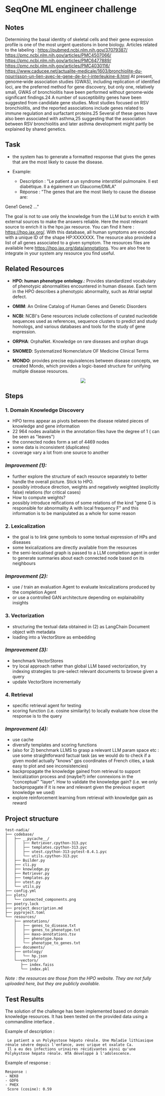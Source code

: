 # SeqOne ML engineer challenge

## Notes
Determining the basal identity of skeletal cells and their gene expression profile is one of the most urgent questions in bone biology.
Articles related to the labeling : 
https://pubmed.ncbi.nlm.nih.gov/37079387/
https://pmc.ncbi.nlm.nih.gov/articles/PMC4507066/
https://pmc.ncbi.nlm.nih.gov/articles/PMC6477889/
https://pmc.ncbi.nlm.nih.gov/articles/PMC4030116/
https://www.caducee.net/actualite-medicale/1603/bronchiolite-du-nourrisson-un-lien-avec-le-gene-de-br-l-interleukine-8.html
At present, genome‐wide association studies (GWAS), including replication of identified loci, are the preferred method for gene discovery, but only one, relatively small, GWAS of bronchiolitis have been performed without genome‐wide significant findings.24 A number of susceptibility genes have been suggested from candidate gene studies. Most studies focused on RSV bronchiolitis, and the reported associations include genes related to immune regulation and surfactant proteins.25 Several of these genes have also been associated with asthma,25 suggesting that the association between RSV bronchiolitis and later asthma development might partly be explained by shared genetics.


## Task 
- the system has to generate a formatted response that gives the genes that are the most likely to cause the disease.

- Example:
  - Description : "Le patient a un syndrome interstitiel pulmonaire. Il est diabétique. Il a également un Glaucome/DMLA"
  - Réponse : "The genes that are the most likely to cause the disease are:

Gene1
Gene2
..."

The goal is not to use only the knowledge from the LLM but to enrich it with external sources to make the answers reliable. Here the most relevant source to enrich it is the hpo.jax resource. You can find it here : https://hpo.jax.org/.
With this database, all human symptoms are encoded with a unique ID of the shape HP:XXXXXXX. The resource also provided a list of all genes associated to a given symptom. The resources files are available here https://hpo.jax.org/data/annotations. You are also free to integrate in your system any resource you find useful.

## Related Resources

- **HPO: human phenotype ontology.**: Provides standardized vocabulary of phenotypic abnormalities encountered in human disease. Each term in the HPO describes a phenotypic abnormality, such as Atrial septal defect.

- **OMIM**:  An Online Catalog of Human Genes and Genetic Disorders

- **NCBI**: NCBI's Gene resources include collections of curated nucleotide sequences used as references, sequence clusters to predict and study homologs, and various databases and tools for the study of gene expression.

- **ORPHA**: OrphaNet. Knowledge on rare diseases and orphan drugs

- **SNOMED**: Systematized Nomenclature OF Medicine Clinical Terms

- **MONDO**: provides precise equivalences between disease concepts, we created Mondo, which provides a logic-based structure for unifying multiple disease resources.

<p align="center">
<img src="./plots/connected_components.png" />
</p>

## Steps 

### **1. Domain Knowledge Discovery**
   - HPO terms appear as pivots between the disease related pieces of knowledge and gene information
   - 22 964 nodes available in the annotation files have the degree of 1 ( can be seen as "leaves")
   - the connected nodes form a set of 4469 nodes 
   - some data is inconsistent (duplicates)
   - coverage vary a lot from one source to another

### _Improvement (1):_
- further explore the structure of each resource separately to better handle the overall picture. Stick to HPO. 
- possibly introduce direction, weights and negatively weighted (explicitly false) relations (for critical cases)
- How to compute weights?
- possibly introduce reifications of some relations of the kind "gene G is responsible for abnormality A with local frequency F" and this information is to be manipulated as a whole for some reason


###  **2. Lexicalization**
   - the goal is to link gene symbols to some textual expression of HPs and diseases
   - some lexicalizations are directly available  from the resources
   - the semi-lexicalised graph is passed to a LLM completion agent in order to generate summaries about each connected node based on its neighbours

### _Improvement (2):_
- use / train an evaluation Agent to evaluate lexicalizations produced by the completion Agent 
- or use a controlled GAN architecture depending on explainability insights


### **3. Vectorization**
   - structuring the textual data obtained in (2) as LangChain Document object with metadata
   - loading into a VectorStore as embedding

### _Improvement (3):_
- benchmark VectorStores
- try local approach rather than global LLM based vectorization, try indexing strategies to pre-select relevant documents to browse given a query
- update VectorStore incrementally 

### **4. Retrieval**
- specific retrieval agent for testing
- scoring function (i.e. cosine similarity) to locally evaluate how close the response is to the query

### _Improvement (4):_
- use cache
- diversify templates and scoring functions 
- (also for 2) benchmark LLMS to grasp a relevant LLM param space etc : use some straightforward factual task (as we would do to check if a given model actually "knows" gps coordinates of French cities, a task easy to plot and see inconsistencies)
- backpropagate the knowledge gained from retrieval to support lexicalization process and (maybe?) infer connexions in the "conceptual" "layer". How to validate the knowledge gain? (i.e. we only backpropagate if it is new and relevant given the previous expert knowledge we used)
- explore reinforcement learning from retrieval with knowledge gain as reward



## Project structure 
```
test-nadia/
├── codebase/
│   ├── __pycache__/
│   │   ├── Retriever.cpython-313.pyc
│   │   ├── templates.cpython-313.pyc
│   │   ├── utest.cpython-313-pytest-8.4.1.pyc
│   │   └── utils.cpython-313.pyc
│   ├── Builder.py
│   ├── cli.py
│   ├── knowledge.py
│   ├── Retriever.py
│   ├── templates.py
│   ├── utest.py
│   └── utils.py
├── config.yml
├── plots/
│   └── connected_components.png
├── poetry.lock
├── project_description.md
├── pyproject.toml
└── resources/
    ├── annotations/
    │   ├── genes_to_disease.txt
    │   ├── genes_to_phenotype.txt
    │   ├── maxo-annotations.tsv
    │   ├── phenotype.hpoa
    │   └── phenotype_to_genes.txt
    ├── documents/
    ├── ontology/
    │   └── hp.json
    └──vectors/
       ├── index.faiss
       └── index.pkl

```

_Note : the resources are those from the HPO website. They are not fully uploaded here, but they are publicly available._


## Test Results
The solution of the challenge has been implemented based on domain knowledge resources. 
It has been tested on the provided data using a commandline interface . 

Example of description :
```
 Le patient a un Polykystose hépato rénale. Une Maladie lithiasique rénale sévère depuis l'enfance, avec urique et oxalate Ca. 
 Il a eu des infections urinaires récidivantes ainsi qu'une Polykystose hépato rénale. HTA développé à l'adolescence.
```

Example of response : 

```
Response :
- NEK8
- GDF6
- PHEX
 Score (cosine): 0.59
 ```
